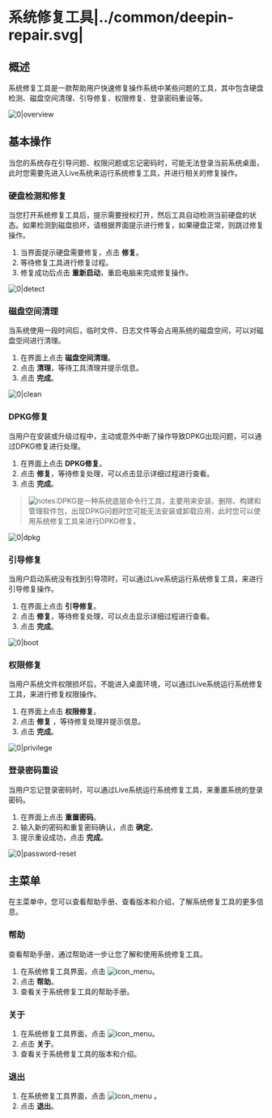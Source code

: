 # 系统修复工具|../common/deepin-repair.svg|

## 概述

系统修复工具是一款帮助用户快速修复操作系统中某些问题的工具，其中包含硬盘检测、磁盘空间清理、引导修复、权限修复、登录密码重设等。

![0|overview](jpg/overview.jpg)


## 基本操作

当您的系统存在引导问题、权限问题或忘记密码时，可能无法登录当前系统桌面，此时您需要先进入Live系统来运行系统修复工具，并进行相关的修复操作。

### 硬盘检测和修复

当您打开系统修复工具后，提示需要授权打开，然后工具自动检测当前硬盘的状态。如果检测到磁盘损坏，请根据界面提示进行修复，如果硬盘正常，则跳过修复操作。

1. 当界面提示硬盘需要修复，点击 **修复**。
2. 等待修复工具进行修复过程。
3. 修复成功后点击 **重新启动**，重启电脑来完成修复操作。

![0|detect](jpg/detect.jpg)

### 磁盘空间清理

当系统使用一段时间后，临时文件、日志文件等会占用系统的磁盘空间，可以对磁盘空间进行清理。

1. 在界面上点击 **磁盘空间清理**。
2. 点击 **清理**，等待工具清理并提示信息。
3. 点击 **完成**。

![0|clean](jpg/clean.jpg)

### DPKG修复

当用户在安装或升级过程中，主动或意外中断了操作导致DPKG出现问题，可以通过DPKG修复进行处理。

1. 在界面上点击 **DPKG修复**。
2. 点击 **修复**，等待修复处理，可以点击显示详细过程进行查看。
3. 点击 **完成**。 

> ![notes](icon/notes.svg):DPKG是一种系统底层命令行工具，主要用来安装、删除、构建和管理软件包，出现DPKG问题时您可能无法安装或卸载应用，此时您可以使用系统修复工具来进行DPKG修复。

![0|dpkg](jpg/dpkg.jpg)


### 引导修复

当用户启动系统没有找到引导项时，可以通过Live系统运行系统修复工具，来进行引导修复操作。

1. 在界面上点击 **引导修复**。
2. 点击 **修复**，等待修复处理，可以点击显示详细过程进行查看。
3. 点击 **完成**。 

![0|boot](jpg/boot.jpg)

### 权限修复

当用户系统文件权限损坏后，不能进入桌面环境，可以通过Live系统运行系统修复工具，来进行修复权限操作。

1. 在界面上点击 **权限修复**。
2. 点击 **修复** ，等待修复处理并提示信息。
3. 点击 **完成**。 


![0|privilege](jpg/privilege.jpg)

### 登录密码重设

当用户忘记登录密码时，可以通过Live系统运行系统修复工具，来重置系统的登录密码。

1. 在界面上点击 **重置密码**。
2. 输入新的密码和重复密码确认，点击 **确定**。
3. 提示重设成功，点击 **完成**。

![0|password-reset](jpg/password-reset.jpg)


## 主菜单

在主菜单中，您可以查看帮助手册、查看版本和介绍，了解系统修复工具的更多信息。

### 帮助

查看帮助手册，通过帮助进一步让您了解和使用系统修复工具。

1. 在系统修复工具界面，点击 ![icon_menu](icon/icon_menu.svg)。
2. 点击 **帮助**。
3. 查看关于系统修复工具的帮助手册。


### 关于

1. 在系统修复工具界面，点击 ![icon_menu](icon/icon_menu.svg)。
2. 点击 **关于**。
3. 查看关于系统修复工具的版本和介绍。


### 退出

1. 在系统修复工具界面，点击 ![icon_menu](icon/icon_menu.svg) 。
2. 点击 **退出**。

